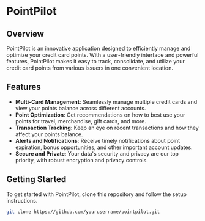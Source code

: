 # PointPilot

## Overview

PointPilot is an innovative application designed to efficiently manage and optimize your credit card points. With a user-friendly interface and powerful features, PointPilot makes it easy to track, consolidate, and utilize your credit card points from various issuers in one convenient location.

## Features

- **Multi-Card Management**: Seamlessly manage multiple credit cards and view your points balance across different accounts.
- **Point Optimization**: Get recommendations on how to best use your points for travel, merchandise, gift cards, and more.
- **Transaction Tracking**: Keep an eye on recent transactions and how they affect your points balance.
- **Alerts and Notifications**: Receive timely notifications about point expiration, bonus opportunities, and other important account updates.
- **Secure and Private**: Your data's security and privacy are our top priority, with robust encryption and privacy controls.

## Getting Started

To get started with PointPilot, clone this repository and follow the setup instructions.

```bash
git clone https://github.com/yourusername/pointpilot.git
